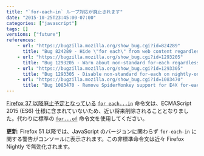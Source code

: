 ```yaml
---
title: "`for-each-in` ループ対応が廃止されます"
date: "2015-10-25T23:45:00-07:00"
categories: ["javascript"]
tags: []
versions: ["future"]
references:
    - url: "https://bugzilla.mozilla.org/show_bug.cgi?id=824289"
      title: "Bug 824289 - Hide \"for each\" from web content regardless of the JS version"
    - url: "https://bugzilla.mozilla.org/show_bug.cgi?id=1293205"
      title: "Bug 1293205 - Warn about non-standard for-each regardless of JS version number"
    - url: "https://bugzilla.mozilla.org/show_bug.cgi?id=1293305"
      title: "Bug 1293305 - Disable non-standard for-each on nightly-only"
    - url: "https://bugzilla.mozilla.org/show_bug.cgi?id=1083470"
      title: "Bug 1083470 - Remove SpiderMonkey support for E4X for-each"
---
```

[Firefox 37 以降廃止予定となっている](https://www.fxsitecompat.com/ja/docs/2015/for-each-in-loops-are-now-deprecated/) [`for each...in`](https://developer.mozilla.org/ja/docs/Web/JavaScript/Reference/Statements/for_each...in) 命令文は、ECMAScript 2015 (ES6) 仕様に含まれていないため、近い将来削除されることとなりました。代わりに標準の [`for...of`](https://developer.mozilla.org/ja/docs/Web/JavaScript/Reference/Statements/for...of) 命令文を使用してください。

**更新**: Firefox 51 以降では、JavaScript のバージョンに関わらず `for-each-in` に関する警告がコンソールに表示されます。この非標準命令文は近々 Firefox Nightly で無効化されます。
